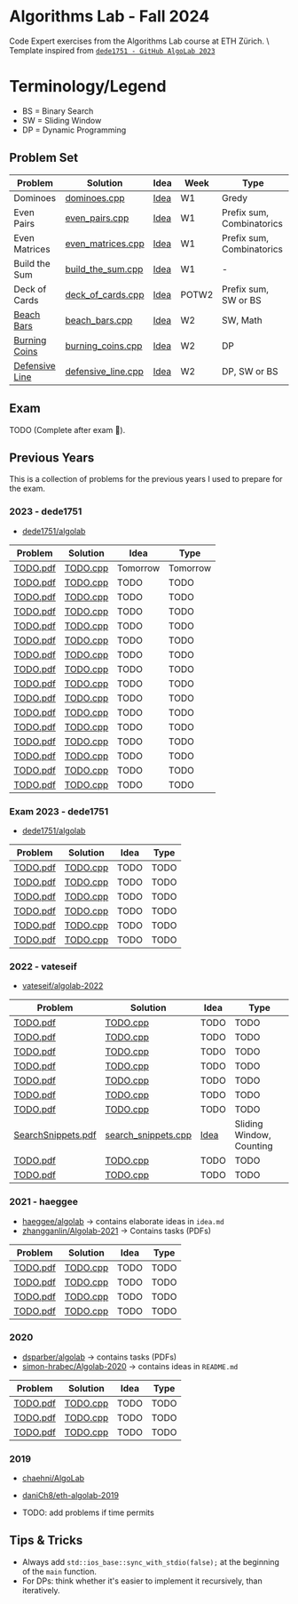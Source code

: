 # Algorithms Lab - Fall 2024
Code Expert exercises from the Algorithms Lab course at ETH Zürich. \\
Template inspired from [`dede1751 - GitHub AlgoLab 2023`](https://github.com/dede1751/algolab/)

# Terminology/Legend
- BS = Binary Search
- SW = Sliding Window
- DP = Dynamic Programming


## Problem Set

| Problem                                                                | Solution                                                    | Idea                                  | Week   | Type                       | 
| ---------------------------------------------------------------------- | ------------------------------------------------------------|-------------------------------------- | ------ | ---------------------------|
| Dominoes                                                               | [dominoes.cpp](Week1/Dominoes/src/main.cpp)                 | [Idea](Week1/Dominoes/idea.md)        | W1     | Gredy                      |
| Even Pairs                                                             | [even_pairs.cpp](Week1/EvenPairs/src/main.cpp)              | [Idea](Week1/EvenPairs/idea.md)       | W1     | Prefix sum, Combinatorics  |
| Even Matrices                                                          | [even_matrices.cpp](Week1/EvenMatrices/src/main.cpp)        | [Idea](Week1/EvenMatrices/idea.md)    | W1     | Prefix sum, Combinatorics  |
| Build the Sum                                                          | [build_the_sum.cpp](Week1/BuildTheSum/src/main.cpp)         | [Idea](Week1/BuildTheSum/idea.md)     | W1     | -                          |
| Deck of Cards                                                          | [deck_of_cards.cpp](Week2/DeckOfCards/src/main.cpp)         | [Idea](Week2/DeckOfCards/idea.md)     | POTW2  | Prefix sum, SW or BS       |
| [Beach Bars](Week2/BeachBars/this.pdf)                                 | [beach_bars.cpp](Week2/BeachBars/this.pdf)                  | [Idea](Week2/BeachBars/idea.md)       | W2     | SW, Math                   |
| [Burning Coins](Week2/BurningCoins/this.pdf)                           | [burning_coins.cpp](Week2/BurningCoins/this.pdf)            | [Idea](Week2/BurningCoins/idea.md)    | W2     | DP                         |
| [Defensive Line](Week2/DefensiveLine/this.pdf)                         | [defensive_line.cpp](Week2/DefensiveLine/this.pdf)          | [Idea](Week2/DefensiveLine/idea.md)   | W2     | DP, SW or BS               |

## Exam
TODO (Complete after exam :pray:). 


## Previous Years
This is a collection of problems for the previous years I used to prepare for the exam. 

### 2023 - dede1751

- [dede1751/algolab](https://github.com/dede1751/algolab?tab=readme-ov-file)

| Problem                                                                     | Solution                                                             | Idea                 | Type                     | 
| --------------------------------------------------------------------------- | ---------------------------------------------------------------------|--------------------- | ------------------------ |
| [TODO.pdf](PreviousYears/2023/LordVoldemort/this.pdf)                       | [TODO.cpp](PreviousYears/2023/LordVoldemort/src/main.cpp)            | Tomorrow             | Tomorrow                 |
| [TODO.pdf](PreviousYears/2023/PlanetExpress/this.pdf)                       | [TODO.cpp](PreviousYears/2023/PlanetExpress/src/main.cpp)            | TODO                 | TODO                     |
| [TODO.pdf](PreviousYears/2023/London/this.pdf)                              | [TODO.cpp](PreviousYears/2023/London/src/main.cpp)                   | TODO                 | TODO                     |
| [TODO.pdf](PreviousYears/2023/GoldenEye/this.pdf)                           | [TODO.cpp](PreviousYears/2023/GoldenEye/src/main.cpp)                | TODO                 | TODO                     |
| [TODO.pdf](PreviousYears/2023/SurveillancePhotographs/this.pdf)             | [TODO.cpp](PreviousYears/2023/SurveillancePhotographs/src/main.cpp)  | TODO                 | TODO                     |
| [TODO.pdf](PreviousYears/2023/India/this.pdf)                               | [TODO.cpp](PreviousYears/2023/India/src/main.cpp)                    | TODO                 | TODO                     |
| [TODO.pdf](PreviousYears/2023/DeanThomas/this.pdf)                          | [TODO.cpp](PreviousYears/2023/DeanThomas/src/main.cpp)               | TODO                 | TODO                     |
| [TODO.pdf](PreviousYears/2023/AsterixAndTheRomanLegions/this.pdf)           | [TODO.cpp](PreviousYears/2023/AsterixAndTheRomanLegions/src/main.cpp)| TODO                 | TODO                     |
| [TODO.pdf](PreviousYears/2023/PhantomMenace/this.pdf)                       | [TODO.cpp](PreviousYears/2023/PhantomMenace/src/main.cpp)            | TODO                 | TODO                     |
| [TODO.pdf](PreviousYears/2023/NewYork/this.pdf)                             | [TODO.cpp](PreviousYears/2023/NewYork/src/main.cpp)                  | TODO                 | TODO                     |
| [TODO.pdf](PreviousYears/2023/Rumpelstilzchen/this.pdf)                     | [TODO.cpp](PreviousYears/2023/Rumpelstilzchen/src/main.cpp)          | TODO                 | TODO                     |
| [TODO.pdf](PreviousYears/2023/WorldCup/this.pdf)                            | [TODO.cpp](PreviousYears/2023/WorldCup/src/main.cpp)                 | TODO                 | TODO                     |
| [TODO.pdf](PreviousYears/2023/AugeanStables/this.pdf)                       | [TODO.cpp](PreviousYears/2023/AugeanStables/src/main.cpp)            | TODO                 | TODO                     |
| [TODO.pdf](PreviousYears/2023/CasinoRoyale/this.pdf)                        | [TODO.cpp](PreviousYears/2023/CasinoRoyale/src/main.cpp)             | TODO                 | TODO                     |
| [TODO.pdf](PreviousYears/2023/DHL/this.pdf)                                 | [TODO.cpp](PreviousYears/2023/DHL/src/main.cpp)                      | TODO                 | TODO                     |
| [TODO.pdf](PreviousYears/2023/OnHerMajestySecretService/this.pdf)           | [TODO.cpp](PreviousYears/2023/OnHerMajestySecretService/src/main.cpp)| TODO                 | TODO                     |

### Exam 2023 - dede1751

- [dede1751/algolab](https://github.com/dede1751/algolab?tab=readme-ov-file)

| Problem                                                                     | Solution                                                                | Idea                 | Type                     | 
| --------------------------------------------------------------------------- | ----------------------------------------------------------------------- |--------------------- | ------------------------ |
| [TODO.pdf](PreviousYears/Exam2023/Croquet/this.pdf)                         | [TODO.cpp](PreviousYears/Exam2023/Croquet/src/main.cpp)                 | TODO                 | TODO                     |
| [TODO.pdf](PreviousYears/Exam2023/QueenOfHearts/this.pdf)                   | [TODO.cpp](PreviousYears/Exam2023/QueenOfHearts/src/main.cpp)           | TODO                 | TODO                     |
| [TODO.pdf](PreviousYears/Exam2023/DownTheRabbitHole/this.pdf)               | [TODO.cpp](PreviousYears/Exam2023/DownTheRabbitHole/src/main.cpp)       | TODO                 | TODO                     |
| [TODO.pdf](PreviousYears/Exam2023/RabbitClan/this.pdf)                      | [TODO.cpp](PreviousYears/Exam2023/SurveillancePhotographs/src/main.cpp) | TODO                 | TODO                     |
| [TODO.pdf](PreviousYears/Exam2023/MadTeaParty/this.pdf)                     | [TODO.cpp](PreviousYears/Exam2023/MadTeaParty/src/main.cpp)             | TODO                 | TODO                     |
| [TODO.pdf](PreviousYears/Exam2023/Chronosphere/this.pdf)                    | [TODO.cpp](PreviousYears/Exam2023/Chronosphere/src/main.cpp)            | TODO                 | TODO                     |


### 2022 - vateseif

- [vateseif/algolab-2022](https://github.com/vateseif/algolab-2022?tab=readme-ov-file)

| Problem                                                                     | Solution                                                             | Idea                                                         | Type                                  | 
| --------------------------------------------------------------------------- | ---------------------------------------------------------------------|------------------------------------------------------------- | ------------------------------------- |
| [TODO.pdf](PreviousYears/2022/EmpireStrikesBack/this.pdf)                   | [TODO.cpp](PreviousYears/2022/EmpireStrikesBack/src/main.cpp)        | TODO                                                         | TODO                                  |
| [TODO.pdf](PreviousYears/2022/Evolution/this.pdf)                           | [TODO.cpp](PreviousYears/2022/Evolution/src/main.cpp)                | TODO                                                         | TODO                                  |
| [TODO.pdf](PreviousYears/2022/FleetRace/this.pdf)                           | [TODO.cpp](PreviousYears/2022/FleetRace/src/main.cpp)                | TODO                                                         | TODO                                  |
| [TODO.pdf](PreviousYears/2022/LightTheStage/this.pdf)                       | [TODO.cpp](PreviousYears/2022/LightTheStage/src/main.cpp)            | TODO                                                         | TODO                                  |
| [TODO.pdf](PreviousYears/2022/Marathon/this.pdf)                            | [TODO.cpp](PreviousYears/2022/Marathon/src/main.cpp)                 | TODO                                                         | TODO                                  |
| [TODO.pdf](PreviousYears/2022/NewTiles/this.pdf)                            | [TODO.cpp](PreviousYears/2022/NewTiles/src/main.cpp)                 | TODO                                                         | TODO                                  |
| [TODO.pdf](PreviousYears/2022/RevengeOfTheSith/this.pdf)                    | [TODO.cpp](PreviousYears/2022/RevengeOfTheSith/src/main.cpp)         | TODO                                                         | TODO                                  |
| [SearchSnippets.pdf](PreviousYears/2022/SearchSnippets/this.pdf)            | [search_snippets.cpp](PreviousYears/2022/SearchSnippets/src/main.cpp)| [Idea](PreviousYears/2022/SearchSnippets/idea.md)            | Sliding Window, Counting              |
| [TODO.pdf](PreviousYears/2022/ShoppingTrip/this.pdf)                        | [TODO.cpp](PreviousYears/2022/ShoppingTrip/src/main.cpp)             | TODO                                                         | TODO                                  |
| [TODO.pdf](PreviousYears/2022/Tracking/this.pdf)                            | [TODO.cpp](PreviousYears/2022/Tracking/src/main.cpp)                 | TODO                                                         | TODO                                  |
 

### 2021 - haeggee

- [haeggee/algolab](https://github.com/haeggee/algolab) -> contains elaborate ideas in `idea.md`
- [zhangganlin/Algolab-2021](https://github.com/zhangganlin/Algolab-2021/tree/master?tab=readme-ov-file) -> Contains tasks (PDFs)

| Problem                                                                     | Solution                                                             | Idea                 | Type                     | 
| --------------------------------------------------------------------------- | ---------------------------------------------------------------------|--------------------- | ------------------------ |
| [TODO.pdf](PreviousYears/2021/FromRussiaWithLove/this.pdf)                  | [TODO.cpp](PreviousYears/2021/FromRussiaWithLove/src/main.cpp)       | TODO                 | TODO                     |
| [TODO.pdf](PreviousYears/2021/Punch/this.pdf)                               | [TODO.cpp](PreviousYears/2021/Punch/src/main.cpp)                    | TODO                 | TODO                     |
| [TODO.pdf](PreviousYears/2021/HongKong/this.pdf)                            | [TODO.cpp](PreviousYears/2021/HongKong/src/main.cpp)                 | TODO                 | TODO                     |
| [TODO.pdf](PreviousYears/2021/BonusLevel/this.pdf)                          | [TODO.cpp](PreviousYears/2021/BonusLevel/src/main.cpp)               | TODO                 | TODO                     |

### 2020
- [dsparber/algolab](https://github.com/dsparber/algolab?tab=readme-ov-file) -> contains tasks (PDFs)
- [simon-hrabec/Algolab-2020](https://github.com/simon-hrabec/Algolab-2020) -> contains ideas in `README.md`

| Problem                                                                     | Solution                                                             | Idea                 | Type                     | 
| --------------------------------------------------------------------------- | ---------------------------------------------------------------------|--------------------- | ------------------------ |
| [TODO.pdf](PreviousYears/2020/Lestrade/this.pdf)                            | [TODO.cpp](PreviousYears/2020/Lestrade/src/main.cpp)                 | TODO                 | TODO                     |
| [TODO.pdf](PreviousYears/2020/RadiationTherapy/this.pdf)                    | [TODO.cpp](PreviousYears/2020/RadiationTherapy/src/main.cpp)         | TODO                 | TODO                     |
| [TODO.pdf](PreviousYears/2020/AttackOfTheClones/this.pdf)                   | [TODO.cpp](PreviousYears/2020/AttackOfTheClones/src/main.cpp)        | TODO                 | TODO                     |


### 2019
- [chaehni/AlgoLab](https://github.com/chaehni/AlgoLab)
- [daniCh8/eth-algolab-2019](https://github.com/daniCh8/eth-algolab-2019/tree/master)

- TODO: add problems if time permits

## Tips & Tricks
- Always add `std::ios_base::sync_with_stdio(false);` at the beginning of the `main` function. 
- For DPs: think whether it's easier to implement it recursively, than iteratively. 

